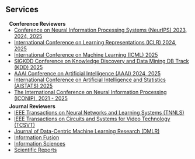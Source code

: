 ## Services

<h4 style="margin:0 10px 0;">Conference Reviewers</h4>

<ul style="margin:0 0 5px;">
  <li><a href=""><autocolor>Conference on Neural Information Processing Systems (NeurIPS) 2023, 2024, 2025 </autocolor></a></li>
  <li><a href=""><autocolor>International Conference on Learning Representations (ICLR) 2024, 2025</autocolor></a></li>
  <li><a href=""><autocolor>International Conference on Machine Learning (ICML) 2025</autocolor></a></li>
  <li><a href=""><autocolor>SIGKDD Conference on Knowledge Discovery and Data Mining DB Track (KDD) 2025</autocolor></a></li>
  <li><a href=""><autocolor>AAAI Conference on Artificial Intelligence (AAAI) 2024, 2025</autocolor></a></li>
  <li><a href=""><autocolor>International Conference on Artificial Intelligence and Statistics (AISTATS) 2025</autocolor></a></li>
  <li><a href=""><autocolor>The International Conference on Neural Information Processing (ICONIP), 2021 - 2025</autocolor></a></li>
</ul>

<h4 style="margin:0 10px 0;">Journal Reviewers</h4>

<ul style="margin:0 0 20px;">
  <li><a href=""><autocolor>IEEE Transactions on Neural Networks and Learning Systems (TNNLS)</autocolor></a></li>
  <li><a href=""><autocolor>IEEE Transactions on Circuits and Systems for Video Technology (TCSVT)</autocolor></a></li>
  <li><a href=""><autocolor>Journal of Data-Centric Machine Learning Research (DMLR)</autocolor></a></li>
  <li><a href=""><autocolor>Information Fusion</autocolor></a></li>
  <li><a href=""><autocolor>Information Sciences</autocolor></a></li>
  <li><a href=""><autocolor>Scientific Reports</autocolor></a></li>
</ul>
